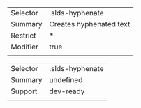 
|  |  |
|-------|-------|
| Selector | .slds-hyphenate |
| Summary | Creates hyphenated text |
| Restrict | * |
| Modifier | true |
|  |  |


|  |  |
|-------|-------|
| Selector | .slds-hyphenate |
| Summary | undefined |
| Support | dev-ready |
|  |  |

